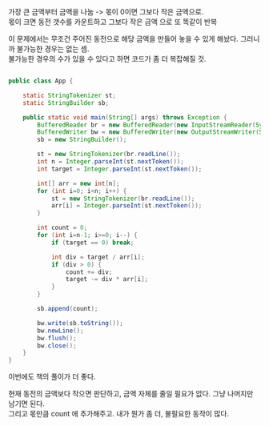 

가장 큰 금액부터 금액을 나눔 -> 몫이 0이면 그보다 작은 금액으로.<br>
몫이 크면 동전 갯수를 카운트하고 그보다 작은 금액 으로 또 똑같이 반복 <br>

이 문제에서는 무조건 주어진 동전으로 해당 금액을 만들어 놓을 수 있게 해놨다. 그러니까 불가능한 경우는 없는 셈. <br>
불가능한 경우의 수가 있을 수 있다고 하면 코드가 좀 더 복잡해질 것.

```java

public class App {

    static StringTokenizer st;
    static StringBuilder sb;

    public static void main(String[] args) throws Exception {
        BufferedReader br = new BufferedReader(new InputStreamReader(System.in));
        BufferedWriter bw = new BufferedWriter(new OutputStreamWriter(System.out));
        sb = new StringBuilder();

        st = new StringTokenizer(br.readLine());
        int n = Integer.parseInt(st.nextToken());
        int target = Integer.parseInt(st.nextToken());

        int[] arr = new int[n];
        for (int i=0; i<n; i++) {
            st = new StringTokenizer(br.readLine());
            arr[i] = Integer.parseInt(st.nextToken());
        }

        int count = 0;
        for (int i=n-1; i>=0; i--) {
            if (target == 0) break;

            int div = target / arr[i];
            if (div > 0) {
                count += div;
                target -= div * arr[i];
            }
        }

        sb.append(count);

        bw.write(sb.toString());
        bw.newLine();
        bw.flush();
        bw.close();
    }
}

```

이번에도 책의 풀이가 더 좋다.

현재 동전의 금액보다 작으면 판단하고, 금액 자체를 줄일 필요가 없다. 그냥 나머지만 남기면 된다. <br>
그리고 몫만큼 count 에 추가해주고. 내가 뭔가 좀 더, 불필요한 동작이 많다.




